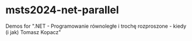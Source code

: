 # msts2024-net-parallel
Demos for ".NET - Programowanie równoległe i trochę rozproszone - kiedy (i jak) Tomasz Kopacz"
